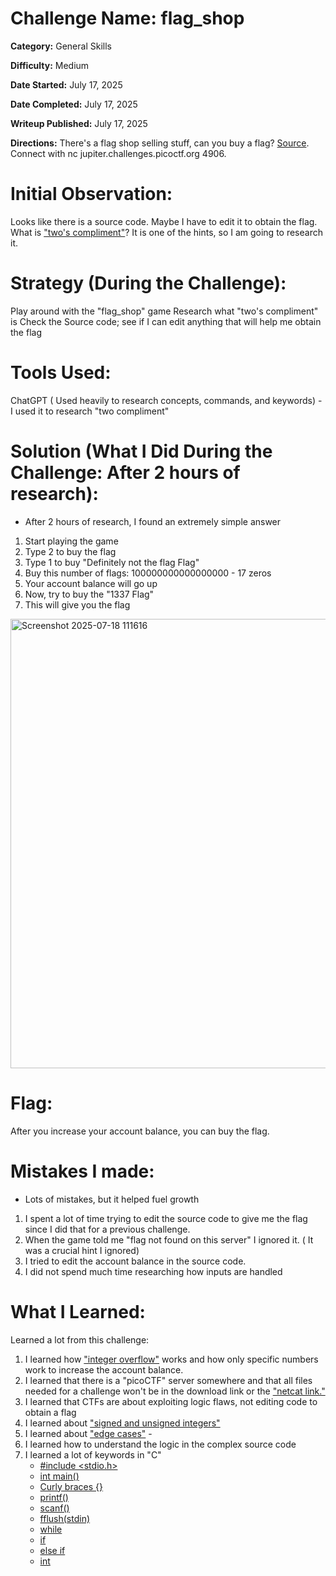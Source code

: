 # Challenge Name: flag_shop

**Category:** General Skills

**Difficulty:** Medium

**Date Started:** July 17, 2025

**Date Completed:** July 17, 2025

**Writeup Published:** July 17, 2025

**Directions:** There's a flag shop selling stuff, can you buy a flag? [Source](https://jupiter.challenges.picoctf.org/static/64e724ad327f83ad833d9c6baa072b1f/store.c). Connect with nc jupiter.challenges.picoctf.org 4906.

 # Initial Observation: 
Looks like there is a source code. Maybe I have to edit it to obtain the flag. 
What is ["two's compliment"](https://www.cs.cornell.edu/~tomf/notes/cps104/twoscomp.html)? It is one of the hints, so I am going to research it.

 # Strategy (During the Challenge):
 Play around with the "flag_shop" game
 Research what "two's compliment" is
 Check the Source code; see if I can edit anything that will help me obtain the flag

 # Tools Used:

ChatGPT ( Used heavily to research concepts, commands, and keywords)
       - I used it to research "two compliment"  

# Solution (What I Did During the Challenge: After 2 hours of research): 
 - After 2 hours of research, I found an extremely simple answer
1. Start playing the game
2. Type 2 to buy the flag
3. Type 1 to buy "Definitely not the flag Flag"
4. Buy this number of flags: 100000000000000000    - 17 zeros
5. Your account balance will go up
6. Now, try to buy the "1337 Flag"
7. This will give you the flag
<img width="674" height="719" alt="Screenshot 2025-07-18 111616" src="https://github.com/user-attachments/assets/4fdfc7db-c9a6-499a-a7cc-a73e294576fe" />



# Flag: 

After you increase your account balance, you can buy the flag.

# Mistakes I made:
- Lots of mistakes, but it helped fuel growth
1. I spent a lot of time trying to edit the source code to give me the flag since I did that for a previous challenge.
2. When the game told me "flag not found on this server" I ignored it. ( It was a crucial hint I ignored)
3. I tried to edit the account balance in the source code.
4. I did not spend much time researching how inputs are handled 
   
# What I Learned:
Learned a lot from this challenge:
1. I learned how ["integer overflow"](https://www.acunetix.com/blog/web-security-zone/what-is-integer-overflow/) works and how only specific numbers work to increase the account balance.
2. I learned that there is a "picoCTF" server somewhere and that all files needed for a challenge won't be in the download link or the ["netcat link."](https://phoenixnap.com/kb/nc-command)
3. I learned that CTFs are about exploiting logic flaws, not editing code to obtain a flag
4. I learned about ["signed and unsigned integers"](https://www.geeksforgeeks.org/c/difference-between-unsigned-int-and-signed-int-in-c/)
5. I learned about ["edge cases"](https://en.wikipedia.org/wiki/Edge_case) -
6. I learned how to understand the logic in the complex source code
7. I learned a lot of keywords in "C"
   - [#include <stdio.h>](https://www.scaler.com/topics/stdio-h-in-c/)
   - [int main()](https://www.geeksforgeeks.org/c/main-function-in-c/)
   - [Curly braces {}](https://stackoverflow.com/questions/1677778/why-enclose-blocks-of-c-code-in-curly-braces)
   - [printf()](https://www.geeksforgeeks.org/c/printf-in-c/)
   - [scanf()](https://www.geeksforgeeks.org/c/scanf-in-c/)
   - [fflush(stdin)](https://www.geeksforgeeks.org/c/use-fflushstdin-c/)
   - [while](https://www.w3schools.com/c/c_while_loop.php)
   - [if](https://www.w3schools.com/c/c_conditions.php)
   - [else if](https://www.w3schools.com/c/c_conditions.php)
   - [int](https://www.geeksforgeeks.org/c/int-1-sign-bit-31-data-bits-keyword-in-c/)
